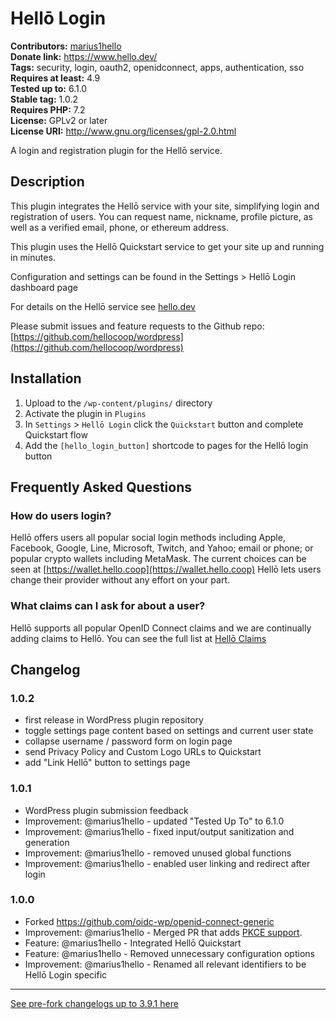 # Hellō Login #
**Contributors:** [marius1hello](https://profiles.wordpress.org/marius1hello/)  
**Donate link:** https://www.hello.dev/  
**Tags:** security, login, oauth2, openidconnect, apps, authentication, sso  
**Requires at least:** 4.9  
**Tested up to:** 6.1.0  
**Stable tag:** 1.0.2  
**Requires PHP:** 7.2  
**License:** GPLv2 or later  
**License URI:** http://www.gnu.org/licenses/gpl-2.0.html  

A login and registration plugin for the Hellō service.

## Description ##

This plugin integrates the Hellō service with your site, simplifying login and registration of users.
You can request name, nickname, profile picture, as well as a verified email, phone, or ethereum address.

This plugin uses the Hellō Quickstart service to get your site up and running in minutes.

Configuration and settings can be found in the Settings > Hellō Login dashboard page

For details on the Hellō service see [hello.dev](https://hello.dev)

Please submit issues and feature requests to the Github repo: [https://github.com/hellocoop/wordpress](https://github.com/hellocoop/wordpress)

## Installation ##

1. Upload to the `/wp-content/plugins/` directory
1. Activate the plugin in `Plugins`
1. In `Settings` > `Hellō Login` click the `Quickstart` button and complete Quickstart flow
1. Add the `[hello_login_button]` shortcode to pages for the Hellō login button

## Frequently Asked Questions ##

### How do users login? ###

Hellō offers users all popular social login methods including Apple, Facebook, Google, Line, Microsoft, Twitch, and Yahoo;
email or phone; or popular crypto wallets including MetaMask. The current choices can be seen at [https://wallet.hello.coop](https://wallet.hello.coop)
Hellō lets users change their provider without any effort on your part.

### What claims can I ask for about a user? ###

Hellō supports all popular OpenID Connect claims and we are continually adding claims to Hellō. You can see the full list at [Hellō Claims](https://www.hello.dev/documentation/hello-claims.html)

## Changelog ##

### 1.0.2 ###

* first release in WordPress plugin repository
* toggle settings page content based on settings and current user state
* collapse username / password form on login page
* send Privacy Policy and Custom Logo URLs to Quickstart
* add "Link Hellō" button to settings page

### 1.0.1 ###

* WordPress plugin submission feedback
* Improvement: @marius1hello - updated "Tested Up To" to 6.1.0
* Improvement: @marius1hello - fixed input/output sanitization and generation
* Improvement: @marius1hello - removed unused global functions
* Improvement: @marius1hello - enabled user linking and redirect after login

### 1.0.0 ###

* Forked https://github.com/oidc-wp/openid-connect-generic
* Improvement: @marius1hello - Merged PR that adds [PKCE support](https://github.com/oidc-wp/openid-connect-generic/pull/421).
* Feature: @marius1hello - Integrated Hellō Quickstart
* Feature: @marius1hello - Removed unnecessary configuration options
* Improvement: @marius1hello - Renamed all relevant identifiers to be Hellō Login specific


--------

[See pre-fork changelogs up to 3.9.1 here](https://github.com/oidc-wp/openid-connect-generic/blob/main/CHANGELOG.md)
